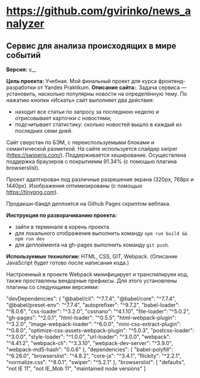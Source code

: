 # https://github.com/gvirinko/news_analyzer
## Cервис для анализа происходящих в мире событий

**Версия:** v__

**Цель проекта:** Учебная. Мой финальный проект для курса фронтенд-разработки от Yandex Praktikum.
**Описание сайта:**. Задача сервиса — установить, насколько популярны новости на определённую тему.
По нажатию кнопки «Искать» сайт выполняет два действия:
- находит все статьи по запросу за последнюю неделю и отрисовывает карточки с новостями;
- подсчитывает статистику: сколько новостей вышло в каждый из последних семи дней.

Сайт сверстан по БЭМ, с переиспользуемыми блоками и семантической разметкой.
На сайте используется слайдер swiper (https://swiperjs.com/).
Поддерживается хеширование.
Осуществлена поддержка браузеров c покрытиемм 91.34% (с помощью плагина browserslist).

Проект адаптирован под различные разрешения экрана (320px, 768px и 1440px).
Изображения оптимизированы (с помощью https://tinypng.com).

Продакшн-бандл деплоится на Github Pages скриптом вебпака.

**Инструкция по разворачиванию проекта:**
- зайти в терминале в корень проекта
- для локального отображения выполнить команду `npm run build && npm run dev`
- для деплоймента на gh-pages выполнить команду `git push`.

**Используемые технологии:** HTML, CSS, GIT, Webpack.
(Описание JavaScript будет готово после написания кода.)

Настроенный в проекте Webpack минифицирует и транспилируеи код, также проставлены вендорные префиксы.
Для этого установлены плагины со следующими версиями:

"devDependencies": {
    "@babel/cli": "^7.7.4",
    "@babel/core": "^7.7.4",
    "@babel/preset-env": "^7.7.4",
    "autoprefixer": "^9.7.2",
    "babel-loader": "^8.0.6",
    "css-loader": "^3.2.0",
    "cssnano": "^4.1.10",
    "file-loader": "^5.0.2",
    "gh-pages": "^2.0.1",
    "html-loader": "^0.5.5",
    "html-webpack-plugin": "^3.2.0",
    "image-webpack-loader": "^6.0.0",
    "mini-css-extract-plugin": "^0.8.0",
    "optimize-css-assets-webpack-plugin": "^5.0.3",
    "postcss-loader": "^3.0.0",
    "style-loader": "^1.0.0",
    "url-loader": "^3.0.0",
    "webpack": "^4.41.2",
    "webpack-cli": "^3.3.10",
    "webpack-dev-server": "^3.9.0",
    "webpack-md5-hash": "0.0.6"
  },
  "dependencies": {
    "babel-polyfill": "^6.26.0",
    "browserslist": "^4.8.2",
    "core-js": "^3.4.1",
    "flickity": "^2.2.1",
    "normalize.css": "^8.0.1",
    "swiper": "^5.2.1"
  },
  "browserslist": [
    "defaults",
    "not IE 11",
    "not IE_Mob 11",
    "maintained node versions"
  ]

